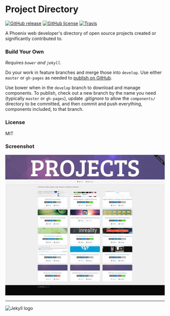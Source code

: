 # Project Directory

[![GitHub release](https://img.shields.io/github/release/chrisvogt/projects.svg?style=flat-square)](https://github.com/chrisvogt/chrisvogt.github.io/releases)
[![GitHub license](https://img.shields.io/github/license/chrisvogt/projects.svg?style=flat-square)](https://github.com/chrisvogt/chrisvogt.github.io/blob/develop/LICENSE)
[![Travis](https://img.shields.io/travis/chrisvogt/projects.svg?style=flat-square)](https://travis-ci.org/chrisvogt/chrisvogt.github.io)

A Phoenix web developer's directory of open source projects created or significantly contributed to.

### Build Your Own

_Requires `bower` and `jekyll`._

Do your work in feature branches and merge those into `develop`. Use either `master` or `gh-pages` as needed to [publish on GitHub](https://pages.github.com/).

Use bower when in the `develop` branch to download and manage components. To publish, check out a new branch by the name you need (typically `master` or `gh-pages`), update _.gitignore_ to allow the `components/` directory to be committed, and then commit and push everything, components included, to that branch.

### License

MIT

### Screenshot
[![Project Directory](screenshot.jpg)](http://sandbox.chrisvogt.me)

___

<img src="https://cdn.rawgit.com/jekyll/brand/master/jekyll-logo-light-transparent.png" alt="Jekyll logo" height="50px" />
